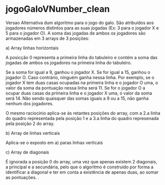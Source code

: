 # jogoGaloVNumber_clean
 Versao Alternativa dum algoritmo para o jogo do galo.
 São atribuídos aos jogadores números distintos para as suas jogadas (Ex: 3 para o jogador X e 5 para o jogador O).
 A soma das jogadas de ambos os jogadores são armazenadas em 3 arrays de 3 posições: 
  
  a) Array linhas horizontais
  
  A posicção 0 representa a primeira linha do tabuleiro e contém a soma das jogadas de ambos os jogadores na primeira linha do tabuleiro.
    
  Se a soma for igual a 9, ganhou o jogador X. Se for igual a 15, ganhou o jogador O. Caso contrário, ninguém ganha nessa linha.
  Por exemplo, se o jogador X tem duas casas ocupadas na primeira linha e o jogador O uma, o valor da soma da pontuação nessa linha será 11. Se for
  o jogador O a ocupar duas casas da primeira linha e o jogador X uma, o valor da soma será 14. Não sendo quaisquer das somas 
  iguais a 9 ou a 15, não ganha nenhum dos jogadores.
    
  O mesmo raciocínio aplica-se ás retantes posições do array, com a 2.a linha do quadro representada pela posição 1 e a 3.a linha
  do quadro represenada pela posição 2 do array.
 
 b) Array de linhas verticais
  
  Aplica-se o exposto em a) paras linhas verticais

  c) Array de diagonais

  É ignorada a posição 0 do array, uma vez que apenas existem 2 diagonais, a principal e a secundária, pelo que o algoritmo é construído 
  por forma a identificar a diagonal e ter em conta a existência de apenas duas, ao somar as pontuações.  .

  
